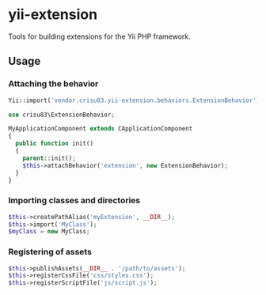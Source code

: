 yii-extension
=============

Tools for building extensions for the Yii PHP framework.

## Usage

### Attaching the behavior

```php
Yii::import('vendor.crisu83.yii-extension.behaviors.ExtensionBehavior');

use crisu83\ExtensionBehavior;

MyApplicationComponent extends CApplicationComponent
{
  public function init() 
  {
    parent::init();
    $this->attachBehavior('extension', new ExtensionBehavior);
  }
}
```

### Importing classes and directories

```php
$this->createPathAlias('myExtension', __DIR__);
$this->import('MyClass');
$myClass = new MyClass;
```

### Registering of assets

```php
$this->publishAssets(__DIR__ . '/path/to/assets');
$this->registerCssFile('css/styles.css');
$this->registerScriptFile('js/script.js');
```
